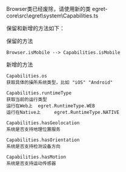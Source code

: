 Browser类已经废除，请使用新的类 egret-core\src\egret\system\Capabilities.ts

保留和新增的方法如下：

保留的方法
~~~
Browser.isMobile --> Capabilities.isMobile
~~~
新增的方法
~~~
Capabilities.os
获取具体的操所系统类型，比如 "iOS" "Android"
~~~
~~~
Capabilities.runtimeType
获取当前的运行类型
运行在Web上  egret.RuntimeType.WEB
运行在Native上     egret.RuntimeType.NATIVE
~~~
~~~
Capabilities.hasGeolocation
系统是否支持地理位置服务
~~~
~~~
Capabilities.hasOrientation
系统是否支持检测设备方向
~~~
~~~
Capabilities.hasMotion
系统是否支持运动传感器
~~~
